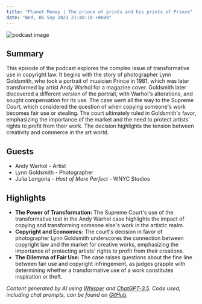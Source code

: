 ```yaml
---
title: "Planet Money | The prince of prints and his prints of Prince"
date: "Wed, 06 Sep 2023 21:48:18 +0000"
---
```


![podcast image](https://media.npr.org/assets/img/2022/10/24/pm_new_tile_2022_sq-b4af5aab11c84cfae38eafa1db74a6da943d4e7f.jpg?s=1400&c=66&f=jpg)

## Summary

This episode of the podcast explores the complex issue of transformative use in copyright law. It begins with the story of photographer Lynn Goldsmith, who took a portrait of musician Prince in 1981, which was later transformed by artist Andy Warhol for a magazine cover. Goldsmith later discovered a different version of the portrait, with Warhol's alterations, and sought compensation for its use. The case went all the way to the Supreme Court, which considered the question of when copying someone's work becomes fair use or stealing. The court ultimately ruled in Goldsmith's favor, emphasizing the importance of the market and the need to protect artists' rights to profit from their work. The decision highlights the tension between creativity and commerce in the art world.

## Guests

- Andy Warhol - Artist
- Lynn Goldsmith - Photographer
- Julia Longoria - _Host of More Perfect_ - WNYC Studios

## Highlights

- **The Power of Transformation:** The Supreme Court's use of the transformative test in the Andy Warhol case highlights the impact of copying and transforming someone else's work in the artistic realm.
- **Copyright and Economics:** The court's decision in favor of photographer Lynn Goldsmith underscores the connection between copyright law and the market for creative works, emphasizing the importance of protecting artists' rights to profit from their creations.
- **The Dilemma of Fair Use:** The case raises questions about the fine line between fair use and copyright infringement, as judges grapple with determining whether a transformative use of a work constitutes inspiration or theft.

_Content generated by AI using [Whisper](https://openai.com/research/whisper) and [ChatGPT-3.5](https://openai.com/blog/chatgpt). Code used, including chat prompts, can be found on [GitHub](https://github.com/dustinbrownman/podcast-parser/blob/main/app/functions.py)._
